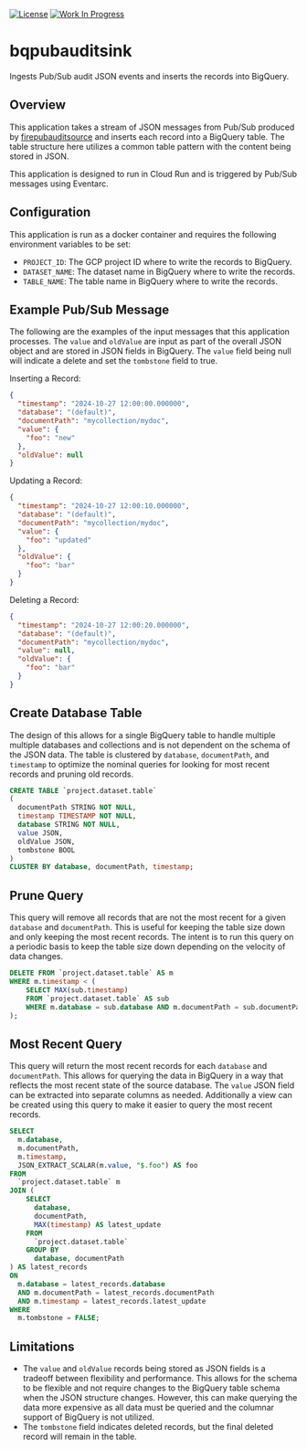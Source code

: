 [![License](https://img.shields.io/badge/License-Apache%202.0-blue.svg)](https://opensource.org/licenses/Apache-2.0) [![Work In Progress](https://img.shields.io/badge/Status-Work%20In%20Progress-yellow)](https://guide.unitvectorylabs.com/bestpractices/status/#work-in-progress)

# bqpubauditsink

Ingests Pub/Sub audit JSON events and inserts the records into BigQuery.

## Overview

This application takes a stream of JSON messages from Pub/Sub produced by [firepubauditsource](https://github.com/UnitVectorY-Labs/firepubauditsource) and inserts each record into a BigQuery table.  The table structure here utilizes a common table pattern with the content being stored in JSON.

This application is designed to run in Cloud Run and is triggered by Pub/Sub messages using Eventarc.

## Configuration

This application is run as a docker container and requires the following environment variables to be set:

- `PROJECT_ID`: The GCP project ID where to write the records to BigQuery.
- `DATASET_NAME`: The dataset name in BigQuery where to write the records.
- `TABLE_NAME`: The table name in BigQuery where to write the records.

## Example Pub/Sub Message

The following are the examples of the input messages that this application processes.  The `value` and `oldValue` are input as part of the overall JSON object and are stored in JSON fields in BigQuery.  The `value` field being null will indicate a delete and set the `tombstone` field to true.

Inserting a Record:

```json
{
  "timestamp": "2024-10-27 12:00:00.000000",
  "database": "(default)",
  "documentPath": "mycollection/mydoc",
  "value": {
    "foo": "new"
  },
  "oldValue": null
}
```

Updating a Record:

```json
{
  "timestamp": "2024-10-27 12:00:10.000000",
  "database": "(default)",
  "documentPath": "mycollection/mydoc",
  "value": {
    "foo": "updated"
  },
  "oldValue": {
    "foo": "bar"
  }
}
```

Deleting a Record:

```json
{
  "timestamp": "2024-10-27 12:00:20.000000",
  "database": "(default)",
  "documentPath": "mycollection/mydoc",
  "value": null,
  "oldValue": {
    "foo": "bar"
  }
}
```

## Create Database Table

The design of this allows for a single BigQuery table to handle multiple multiple databases and collections and is not dependent on the schema of the JSON data.  The table is clustered by `database`, `documentPath`, and `timestamp` to optimize the nominal queries for looking for most recent records and pruning old records.

```sql
CREATE TABLE `project.dataset.table`
(
  documentPath STRING NOT NULL,
  timestamp TIMESTAMP NOT NULL,
  database STRING NOT NULL,
  value JSON,
  oldValue JSON,
  tombstone BOOL
)
CLUSTER BY database, documentPath, timestamp;
```

## Prune Query

This query will remove all records that are not the most recent for a given `database` and `documentPath`.  This is useful for keeping the table size down and only keeping the most recent records. The intent is to run this query on a periodic basis to keep the table size down depending on the velocity of data changes.

```sql
DELETE FROM `project.dataset.table` AS m
WHERE m.timestamp < (
    SELECT MAX(sub.timestamp)
    FROM `project.dataset.table` AS sub
    WHERE m.database = sub.database AND m.documentPath = sub.documentPath
);
```

## Most Recent Query

This query will return the most recent records for each `database` and `documentPath`. This allows for querying the data in BigQuery in a way that reflects the most recent state of the source database. The `value` JSON field can be extracted into separate columns as needed.  Additionally a view can be created using  this query to make it easier to query the most recent records.

```sql
SELECT 
  m.database,
  m.documentPath,
  m.timestamp,
  JSON_EXTRACT_SCALAR(m.value, "$.foo") AS foo
FROM 
  `project.dataset.table` m
JOIN (
    SELECT 
      database,
      documentPath, 
      MAX(timestamp) AS latest_update
    FROM 
      `project.dataset.table`
    GROUP BY 
      database, documentPath
) AS latest_records
ON 
  m.database = latest_records.database 
  AND m.documentPath = latest_records.documentPath 
  AND m.timestamp = latest_records.latest_update
WHERE 
  m.tombstone = FALSE;
```

## Limitations

- The `value` and `oldValue` records being stored as JSON fields is a tradeoff between flexibility and performance.  This allows for the schema to be flexible and not require changes to the BigQuery table schema when the JSON structure changes.  However, this can make querying the data more expensive as all data must be queried and the columnar support of BigQuery is not utilized.
- The `tombstone` field indicates deleted records, but the final deleted record will remain in the table.

